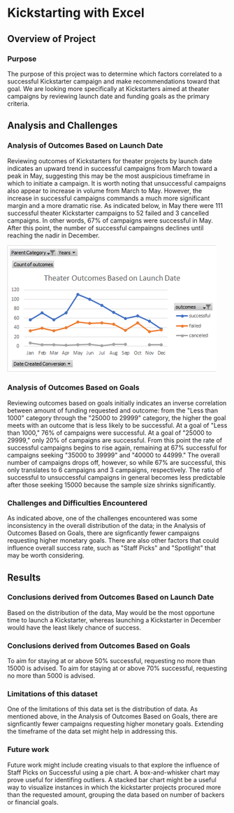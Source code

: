 # Kickstarting with Excel

## Overview of Project

### Purpose
The purpose of this project was to determine which factors correlated to a successful Kickstarter campaign and make recommendations toward that goal.  We are looking more specifically at Kickstarters aimed at theater campaigns by reviewing launch date and funding goals as the primary criteria.

## Analysis and Challenges

### Analysis of Outcomes Based on Launch Date
Reviewing outcomes of Kickstarters for theater projects by launch date indicates an upward trend in successful campaigns from March toward a peak in May, suggesting this may be the most auspicious timeframe in which to initiate a campaign.  It is worth noting that unsuccessful campaigns also appear to increase in volume from March to May.  However, the increase in successful campaigns commands a much more significant margin and a more dramatic rise.  As indicated below, in May there were 111 successful theater Kickstarter campaigns to 52 failed and 3 cancelled campaigns. In other words, 67% of campaigns were successful in May.  After this point, the number of successful campaingns declines until reaching the nadir in December.

![](resources/Theater_Outcomes_vs_Launch.png)

### Analysis of Outcomes Based on Goals
Reviewing outcomes based on goals initially indicates an inverse correlation between amount of funding requested and outcome: from the "Less than 1000" category through the "25000 to 29999" category, the higher the goal meets with an outcome that is less likely to be successful.  At a goal of "Less than 1000," 76% of campaigns were successful.  At a goal of "25000 to 29999," only 20% of campaigns are successful.  From this point the rate of successful campaigns begins to rise again, remaining at 67% successful for campaigns seeking "35000 to 39999" and "40000 to 44999."  The overall number of campaigns drops off, however, so while 67% are successful, this only translates to 6 campaigns and 3 campaigns, respectively.  The ratio of successful to unsuccessful campaigns in general becomes less predictable after those seeking 15000 because the sample size shrinks significantly.  

### Challenges and Difficulties Encountered
As indicated above, one of the challenges encountered was some inconsistency in the overall distribution of the data; in the Analysis of Outcomes Based on Goals, there are signficantly fewer campaigns requesting higher monetary goals.  There are also other factors that could influence overall success rate, such as "Staff Picks" and "Spotlight" that may be worth  considering.  

## Results

### Conclusions derived from Outcomes Based on Launch Date
Based on the distribution of the data, May would be the most opportune time to launch a Kickstarter, whereas launching a Kickstarter in December would have the least likely chance of success.

### Conclusions derived from Outcomes Based on Goals
To aim for staying at or above 50% successful, requesting no more than 15000 is advised.  To aim for staying at or above 70% successful, requesting no more than 5000 is advised.

### Limitations of this dataset
One of the limitations of this data set is the distribution of data.  As mentioned above, in the Analysis of Outcomes Based on Goals, there are signficantly fewer campaigns requesting higher monetary goals.  Extending the timeframe of the data set might help in addressing this.  

### Future work
Future work might include creating visuals to that explore the influence of Staff Picks on Successful using a pie chart.  A box-and-whisker chart may prove useful for identifing outliers.  A stacked bar chart might be a useful way to visualize instances in which the kickstarter projects procured more than the requested amount, grouping the data based on number of backers or financial goals.
